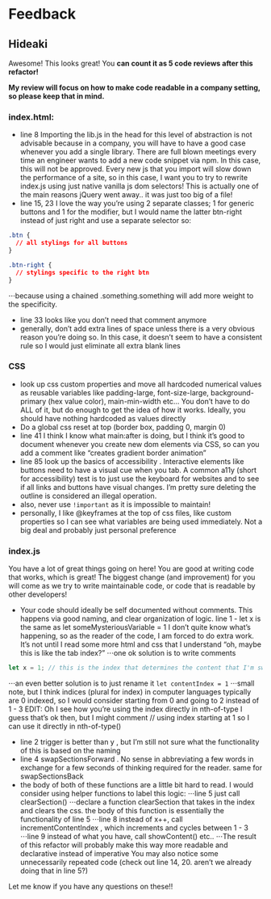# Feedback

## Hideaki

Awesome! This looks great! 
You **can count it as 5 code reviews after this refactor!** 

**My review will focus on how to make code readable in a company setting, so please keep that in mind.**

### index.html:

- line 8 Importing the lib.js in the head for this level of abstraction is not advisable because in a company, you will have to have a good case whenever you add a single library. There are full blown meetings every time an engineer wants to add a new code snippet via npm. In this case, this will not be approved. Every new js that you import will slow down the performance of a site, so in this case, I want you to try to rewrite index.js using just native vanilla js dom selectors! This is actually one of the main reasons jQuery went away.. it was just too big of a file!
- line 15, 23 I love the way you’re using 2 separate classes; 1 for generic buttons and 1 for the modifier, but I would name the latter btn-right instead of just right and use a separate selector so:
```CSS
.btn {
  // all stylings for all buttons
}

.btn-right {
  // stylings specific to the right btn
}
```
⋅⋅⋅because using a chained .something.something will add more weight to the specificity.
- line 33 looks like you don’t need that comment anymore
- generally, don’t add extra lines of space unless there is a very obvious reason you’re doing so. In this case, it doesn’t seem to have a consistent rule so I would just eliminate all extra blank lines

### CSS

- look up css custom properties and move all hardcoded numerical values as reusable variables like padding-large, font-size-large, background-primary (hex value color), main-min-width etc… You don’t have to do ALL of it, but do enough to get the idea of how it works. Ideally, you should have nothing hardcoded as values directly
- Do a global css reset at top (border box, padding 0, margin 0)
- line 41 I think I know what main:after is doing, but I think it’s good to document whenever you create new dom elements via CSS, so can you add a comment like “creates gradient border animation”
- line 85 look up the basics of accessibility . Interactive elements like buttons need to have a visual cue when you tab. A common a11y (short for accessibility) test is to just use the keyboard for websites and to see if all links and buttons have visual changes. I’m pretty sure deleting the outline is considered an illegal operation.
- also, never use ```!important``` as it is impossible to maintain!
- personally, I like @keyframes at the top of css files, like custom properties so I can see what variables are being used immediately. Not a big deal and probably just personal preference

### index.js 
You have a lot of great things going on here! You are good at writing code that works, which is great! The biggest change (and improvement) for you will come as we try to write maintainable code, or code that is readable by other developers!

- Your code should ideally be self documented without comments. This happens via good naming, and clear organization of logic. line 1 - let x is the same as let someMysteriousVariable = 1   I don’t quite know what’s happening, so as the reader of the code, I am forced to do extra work. It’s not until I read some more html and css that I understand “oh, maybe this is like the tab index?”
⋅⋅⋅one ok solution is to write comments
```javascript
let x = 1; // this is the index that determines the content that I'm swapping in
```
⋅⋅⋅an even better solution is to just rename it ```let contentIndex = 1```
⋅⋅⋅small note, but I think indices (plural for index) in computer languages typically are 0 indexed, so I would consider starting from 0 and going to 2 instead of 1 - 3 EDIT: Oh I see how you’re using the index directly in nth-of-type I guess that’s ok then, but I might comment // using index starting at 1 so I can use it directly in nth-of-type()

- line 2   trigger is better than y , but I’m still not sure what the functionality of this is based on the naming
- line 4 swapSectionsForward . No sense in abbreviating a few words in exchange for a few seconds of thinking required for the reader. same for swapSectionsBack
- the body of both of these functions are a little bit hard to read. I would consider using helper functions to label this logic:
⋅⋅⋅line 5 just call clearSection()
⋅⋅⋅declare a function clearSection that takes in the index and clears the css. the body of this function is essentially the functionality of line 5
⋅⋅⋅line 8 instead of x++, call incrementContentIndex , which increments and cycles between 1 - 3
⋅⋅⋅line 9 instead of what you have, call showContent()  etc..
⋅⋅⋅The result of this refactor will probably make this way more readable and declarative instead of imperative You may also notice some unnecessarily repeated code (check out line 14, 20. aren’t we already doing that in line 5?)

Let me know if you have any questions on these!!
